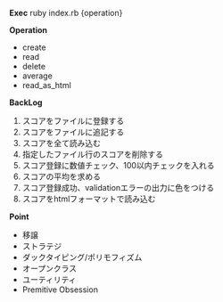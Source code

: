 **Exec**
ruby index.rb {operation}

**Operation**
- create 
- read
- delete
- average
- read_as_html

**BackLog**
1. スコアをファイルに登録する
2. スコアをファイルに追記する
3. スコアを全て読み込む
4. 指定したファイル行のスコアを削除する
5. スコア登録に数値チェック、100以内チェックを入れる
6. スコアの平均を求める
7. スコア登録成功、validationエラーの出力に色をつける
8. スコアをhtmlフォーマットで読み込む

**Point**
- 移譲
- ストラテジ
- ダックタイピング/ポリモフィズム
- オープンクラス
- ユーティリティ
- Premitive Obsession